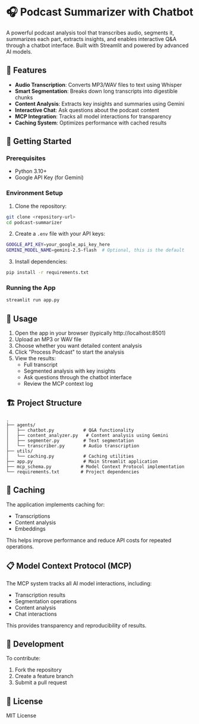 # 🎧 Podcast Summarizer with Chatbot

A powerful podcast analysis tool that transcribes audio, segments it, summarizes each part, extracts insights, and enables interactive Q&A through a chatbot interface. Built with Streamlit and powered by advanced AI models.

## 🌟 Features

- **Audio Transcription**: Converts MP3/WAV files to text using Whisper
- **Smart Segmentation**: Breaks down long transcripts into digestible chunks
- **Content Analysis**: Extracts key insights and summaries using Gemini
- **Interactive Chat**: Ask questions about the podcast content
- **MCP Integration**: Tracks all model interactions for transparency
- **Caching System**: Optimizes performance with cached results

## 🚀 Getting Started

### Prerequisites

- Python 3.10+
- Google API Key (for Gemini)

### Environment Setup

1. Clone the repository:
```bash
git clone <repository-url>
cd podcast-summarizer
```

2. Create a `.env` file with your API keys:
```bash
GOOGLE_API_KEY=your_google_api_key_here
GEMINI_MODEL_NAME=gemini-2.5-flash  # Optional, this is the default
```

3. Install dependencies:
```bash
pip install -r requirements.txt
```

### Running the App

```bash
streamlit run app.py
```

## 📖 Usage

1. Open the app in your browser (typically http://localhost:8501)
2. Upload an MP3 or WAV file
3. Choose whether you want detailed content analysis
4. Click "Process Podcast" to start the analysis
5. View the results:
   - Full transcript
   - Segmented analysis with key insights
   - Ask questions through the chatbot interface
   - Review the MCP context log

## 🏗️ Project Structure

```
.
├── agents/
│   ├── chatbot.py           # Q&A functionality
│   ├── content_analyzer.py   # Content analysis using Gemini
│   ├── segmenter.py         # Text segmentation
│   └── transcriber.py       # Audio transcription
├── utils/
│   └── caching.py           # Caching utilities
├── app.py                   # Main Streamlit application
├── mcp_schema.py           # Model Context Protocol implementation
└── requirements.txt        # Project dependencies
```

## 💾 Caching

The application implements caching for:
- Transcriptions
- Content analysis
- Embeddings

This helps improve performance and reduce API costs for repeated operations.

## 📋 Model Context Protocol (MCP)

The MCP system tracks all AI model interactions, including:
- Transcription results
- Segmentation operations
- Content analysis
- Chat interactions

This provides transparency and reproducibility of results.

## 🔨 Development

To contribute:
1. Fork the repository
2. Create a feature branch
3. Submit a pull request

## 📄 License

MIT License

